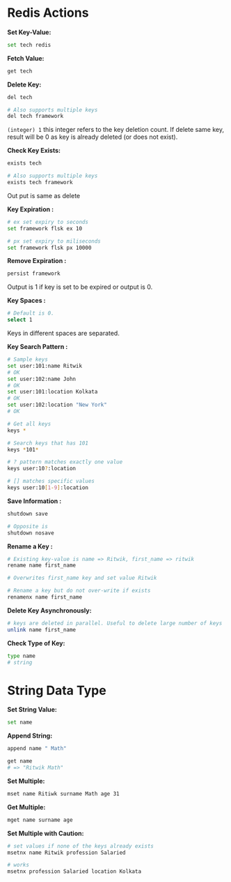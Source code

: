 # Redis Actions

**Set Key-Value:**
```bash
set tech redis
```

**Fetch Value:**
```bash
get tech
```

**Delete Key:**
```bash
del tech

# Also supports multiple keys
del tech framework
```

`(integer) 1` this integer refers to the key deletion count. If delete same key, result will be 0 as key is already deleted (or does not exist).

**Check Key Exists:**
```bash
exists tech

# Also supports multiple keys
exists tech framework
```
Out put is same as delete

**Key Expiration :**
```bash
# ex set expiry to seconds
set framework flsk ex 10

# px set expiry to miliseconds
set framework flsk px 10000
```

**Remove Expiration :**
```bash
persist framework
```
 Output is 1 if key is set to be expired or output is 0.

**Key Spaces :**
```bash
# Default is 0.
select 1
```
 Keys in different spaces are separated.

**Key Search Pattern :**
```bash
# Sample keys
set user:101:name Ritwik
# OK
set user:102:name John
# OK
set user:101:location Kolkata
# OK
set user:102:location "New York"
# OK

# Get all keys
keys *

# Search keys that has 101
keys *101*

# ? pattern matches exactly one value
keys user:10?:location

# [] matches specific values
keys user:10[1-9]:location
```

**Save Information :**
```bash
shutdown save

# Opposite is 
shutdown nosave
```

**Rename a Key :**
```bash
# Existing key-value is name => Ritwik, first_name => ritwik
rename name first_name

# Overwrites first_name key and set value Ritwik

# Rename a key but do not over-write if exists
renamenx name first_name
```

**Delete Key Asynchronously:**
```bash
# keys are deleted in parallel. Useful to delete large number of keys
unlink name first_name
```

**Check Type of Key:**
```bash
type name
# string
```

# String Data Type

**Set String Value:**
```bash
set name
```

**Append String:**
```bash
append name " Math"

get name
# => "Ritwik Math"
```

**Set Multiple:**
```bash
mset name Ritiwk surname Math age 31
```

**Get Multiple:**
```bash
mget name surname age
```

**Set Multiple with Caution:**
```bash
# set values if none of the keys already exists
msetnx name Ritwik profession Salaried

# works
msetnx profession Salaried location Kolkata
```

